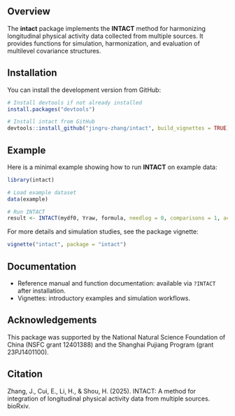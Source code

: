 ## Overview

The **intact** package implements the **INTACT** method for harmonizing longitudinal physical activity data collected from multiple sources. It provides functions for simulation, harmonization, and evaluation of multilevel covariance structures.

## Installation

You can install the development version from GitHub:

```r
# Install devtools if not already installed
install.packages("devtools")

# Install intact from GitHub
devtools::install_github("jingru-zhang/intact", build_vignettes = TRUE)
```

## Example

Here is a minimal example showing how to run **INTACT** on example data:

```r
library(intact)

# Load example dataset
data(example)

# Run INTACT
result <- INTACT(mydf0, Yraw, formula, needlog = 0, comparisons = 1, act = 1, wpve = 0.5, dd = NULL)
```

For more details and simulation studies, see the package vignette:
```r
vignette("intact", package = "intact")
```

## Documentation

- Reference manual and function documentation: available via `?INTACT` after installation.  
- Vignettes: introductory examples and simulation workflows.


## Acknowledgements

This package was supported by the National Natural Science Foundation of China (NSFC grant 12401388) and the Shanghai Pujiang Program (grant 23PJ1401100).

## Citation

Zhang, J., Cui, E., Li, H., & Shou, H. (2025). INTACT: A method for integration of longitudinal physical activity data from multiple sources. bioRxiv.




